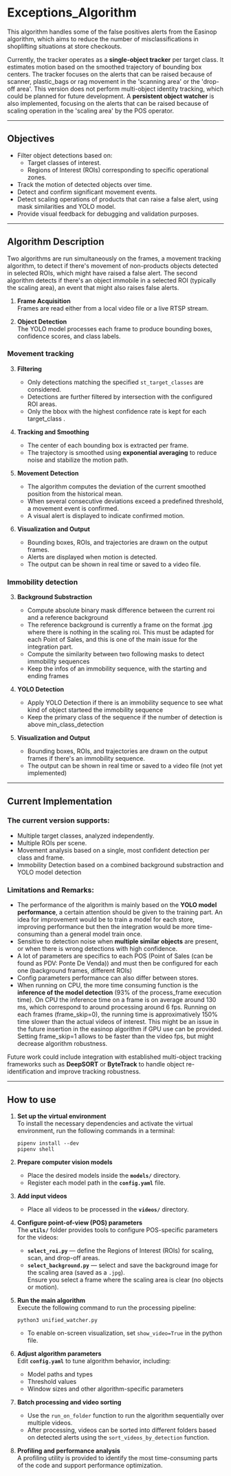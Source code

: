 # Exceptions_Algorithm
This algorithm handles some of the false positives alerts from the Easinop algorithm, which aims to reduce the number of misclassifications in shoplifting situations at store checkouts.

Currently, the tracker operates as a **single-object tracker** per target class. It estimates motion based on the smoothed trajectory of bounding box centers. The tracker focuses on the alerts that can be raised because of scanner, plastic_bags or rag movement in the 'scanning area' or the 'drop-off area'. This version does not perform multi-object identity tracking, which could be planned for future development. A **persistent object watcher** is also implemented, focusing on the alerts that can be raised because of scaling operation in the 'scaling area' by the POS operator.

---

## Objectives

- Filter object detections based on:
  - Target classes of interest.
  - Regions of Interest (ROIs) corresponding to specific operational zones.
- Track the motion of detected objects over time.
- Detect and confirm significant movement events.
- Detect scaling operations of products that can raise a false alert, using mask similarities and YOLO model.
- Provide visual feedback for debugging and validation purposes.


---

## Algorithm Description

Two algorithms are run simultaneously on the frames, a movement tracking algorithm, to detect if there's movement of non-products objects detected in selected ROIs, which might have raised a false alert. The second algorithm detects if there's an object immobile in a selected ROI (typically the scaling area), an event that might also raises false alerts.

1. **Frame Acquisition**  
   Frames are read either from a local video file or a live RTSP stream.

2. **Object Detection**  
   The YOLO model processes each frame to produce bounding boxes, confidence scores, and class labels.

### Movement tracking

3. **Filtering**  
   - Only detections matching the specified `st_target_classes` are considered.  
   - Detections are further filtered by intersection with the configured ROI areas.
   - Only the bbox with the highest confidence rate is kept for each target_class .

4. **Tracking and Smoothing**  
   - The center of each bounding box is extracted per frame.  
   - The trajectory is smoothed using **exponential averaging** to reduce noise and stabilize the motion path.

5. **Movement Detection**  
   - The algorithm computes the deviation of the current smoothed position from the historical mean.  
   - When several consecutive deviations exceed a predefined threshold, a movement event is confirmed.  
   - A visual alert is displayed to indicate confirmed motion.

6. **Visualization and Output**  
   - Bounding boxes, ROIs, and trajectories are drawn on the output frames.  
   - Alerts are displayed when motion is detected.  
   - The output can be shown in real time or saved to a video file.

### Immobility detection

3. **Background Substraction**  
   - Compute absolute binary mask difference between the current roi and a reference background 
   - The reference background is currently a frame on the format .jpg where there is nothing in the scaling roi. This must be adapted for each Point of Sales, and this is one of the main issue for the integration part.
   - Compute the similarity between two following masks to detect immobility sequences
   - Keep the infos of an immobility sequence, with the starting and ending frames

4. **YOLO Detection**
   - Apply YOLO Detection if there is an immobility sequence to see what kind of object starteed the immobility sequence
   - Keep the primary class of the sequence if the number of detection is above min_class_detection

6. **Visualization and Output**  
   - Bounding boxes, ROIs, and trajectories are drawn on the output frames if there's an immobility sequence.  
   - The output can be shown in real time or saved to a video file (not yet implemented)

---

## Current Implementation

### The current version supports:
- Multiple target classes, analyzed independently.
- Multiple ROIs per scene.
- Movement analysis based on a single, most confident detection per class and frame.
- Immobility Detection based on a combined background substraction and YOLO model detection

### Limitations and Remarks:

- The performance of the algorithm is mainly based on the **YOLO model performance**, a certain attention should be given to the training part. An idea for improvement would be to train a model for each store, improving performance but then the integration would be more time-consuming than a general model train once.
- Sensitive to detection noise when **multiple similar objects** are present, or when there is wrong detections with high confidence.
- A lot of parameters are specifics to each POS (Point of Sales (can be found as PDV: Ponte De Venda)) and must then be configured for each one (background frames, different ROIs)
- Config parameters performance can also differ between stores.
- When running on CPU, the more time consuming function is the **inference of the model detection** (93% of the process_frame execution time). On CPU the inference time on a frame is on average around 130 ms, which correspond to around processing around 6 fps. Running on each frames (frame_skip=0), the running time is approximatively 150% time slower than the actual videos of interest. This might be an issue in the future insertion in the easinop algorithm if GPU use can be provided. Setting frame_skip=1 allows to be faster than the video fps, but might decrease algorithm robustness.


Future work could include integration with established multi-object tracking frameworks such as **DeepSORT** or **ByteTrack** to handle object re-identification and improve tracking robustness.

---

## How to use

1. **Set up the virtual environment**  
   To install the necessary dependencies and activate the virtual environment, run the following commands in a terminal:
   
       pipenv install --dev
       pipenv shell

2. **Prepare computer vision models**  
   - Place the desired models inside the **`models/`** directory.  
   - Register each model path in the **`config.yaml`** file.

3. **Add input videos**  
   - Place all videos to be processed in the **`videos/`** directory.

4. **Configure point-of-view (POS) parameters**  
   The **`utils/`** folder provides tools to configure POS-specific parameters for the videos:
   - **`select_roi.py`** — define the Regions of Interest (ROIs) for scaling, scan, and drop-off areas.  
   - **`select_background.py`** — select and save the background image for the scaling area (saved as a `.jpg`).  
     Ensure you select a frame where the scaling area is clear (no objects or motion).

5. **Run the main algorithm**  
   Execute the following command to run the processing pipeline:
   
       python3 unified_watcher.py

   - To enable on-screen visualization, set `show_video=True` in the python file.

6. **Adjust algorithm parameters**  
   Edit **`config.yaml`** to tune algorithm behavior, including:
   - Model paths and types  
   - Threshold values  
   - Window sizes and other algorithm-specific parameters

7. **Batch processing and video sorting**  
   - Use the `run_on_folder` function to run the algorithm sequentially over multiple videos.  
   - After processing, videos can be sorted into different folders based on detected alerts using the `sort_videos_by_detection` function.

8. **Profiling and performance analysis**  
   A profiling utility is provided to identify the most time-consuming parts of the code and support performance optimization.
